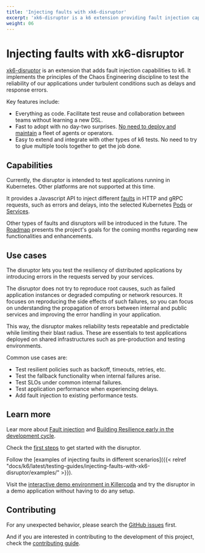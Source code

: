 ```yaml
---
title: 'Injecting faults with xk6-disruptor'
excerpt: 'xk6-disruptor is a k6 extension providing fault injection capabilities to test system reliability under turbulent conditions.'
weight: 06
---
```


# Injecting faults with xk6-disruptor

[xk6-disruptor](https://github.com/grafana/xk6-disruptor) is an extension that adds fault injection capabilities to k6. It implements the principles of the Chaos Engineering discipline to test the reliability of our applications under turbulent conditions such as delays and response errors.

Key features include:

- Everything as code. Facilitate test reuse and collaboration between teams without learning a new DSL.
- Fast to adopt with no day-two surprises. [No need to deploy and maintain](/docs/k6/<K6_VERSION>/testing-guides/injecting-faults-with-xk6-disruptor/how--it-works) a fleet of agents or operators.
- Easy to extend and integrate with other types of k6 tests. No need to try to glue multiple tools together to get the job done.

## Capabilities

Currently, the disruptor is intended to test applications running in Kubernetes. Other platforms are not supported at this time.

It provides a Javascript API to inject different [faults](/docs/k6/<K6_VERSION>/javascript-api/xk6-disruptor/faults/) in HTTP and gRPC requests, such as errors and delays, into the selected Kubernetes [Pods](/docs/k6/<K6_VERSION>/javascript-api/xk6-disruptor/poddisruptor/) or [Services](/docs/k6/<K6_VERSION>/javascript-api/xk6-disruptor/servicedisruptor/).

Other types of faults and disruptors will be introduced in the future. The [Roadmap](https://github.com/grafana/xk6-disruptor/blob/main/ROADMAP.md) presents the project's goals for the coming months regarding new functionalities and enhancements.


## Use cases

The disruptor lets you test the resiliency of distributed applications by introducing errors in the requests served by your services.

The disruptor does not try to reproduce root causes, such as failed application instances or degraded computing or network resources. 
It focuses on reproducing the side effects of such failures, so you can focus on understanding the propagation of errors between internal and public services and improving the error handling in your application. 

This way, the disruptor makes reliability tests repeatable and predictable while limiting their blast radius. 
These are essentials to test applications deployed on shared infrastructures such as pre-production and testing environments.

Common use cases are:
- Test resilient policies such as backoff, timeouts, retries, etc.
- Test the fallback functionality when internal failures arise.
- Test SLOs under common internal failures.
- Test application performance when experiencing delays.
- Add fault injection to existing performance tests.

## Learn more

Lear more about [Fault injection](https://k6.io/blog/democratize-chaos-testing/) and [Building Resilience early in the development cycle](https://k6.io/blog/building-resilience-early-in-the-development-cycle/).

Check the [first steps](/docs/k6/<K6_VERSION>/testing-guides/injecting-faults-with-xk6-disruptor/first-steps) to get started with the disruptor.

Follow the [examples of injecting faults in different scenarios]({{< relref "docs/k6/latest/testing-guides/injecting-faults-with-xk6-disruptor/examples/" >}}).

Visit the [interactive demo environment in Killercoda](https://killercoda.com/grafana-xk6-disruptor/scenario/killercoda) and try the disruptor in a demo application without having to do any setup.

## Contributing

For any unexpected behavior, please search the [GitHub issues](https://github.com/grafana/xk6-disruptor/issues) first.

And if you are interested in contributing to the development of this project, check the [contributing guide](https://github.com/grafana/xk6-disruptor/blob/main/docs/01-development/01-contributing.md).